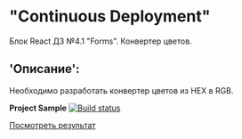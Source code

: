 # "Continuous Deployment"  
Блок React ДЗ №4.1 "Forms". Конвертер цветов. 

## 'Описание':  
Необходимо разработать конвертер цветов из HEX в RGB.

**Project Sample** [![Build status](https://ci.appveyor.com/api/projects/status/2b8pq1luxmct4xc2?svg=true)](https://ci.appveyor.com/project/Gronik4/react4-1f-mcc)

[Посмотреть результат](https://gronik4.github.io/react4.1f-mcc/)
